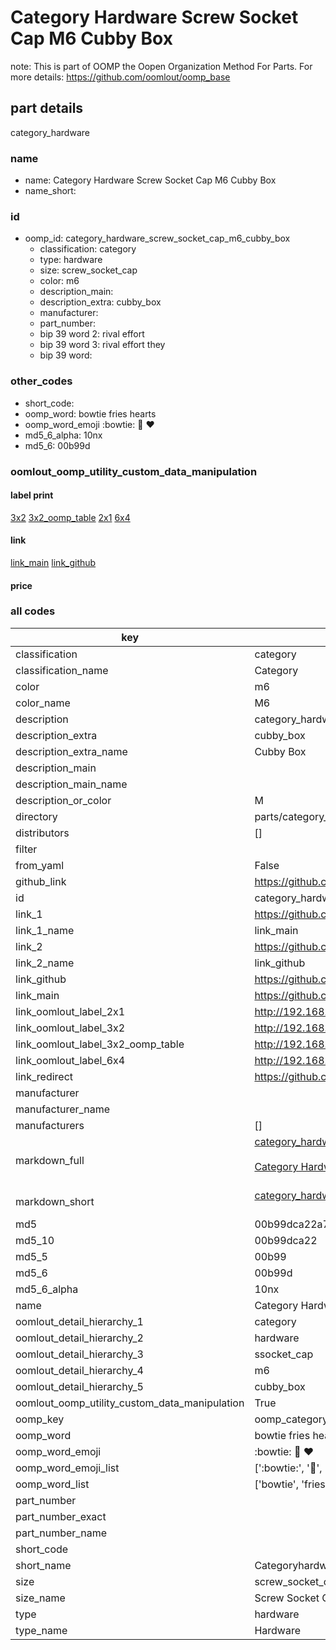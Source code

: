 # Category Hardware Screw Socket Cap M6 Cubby Box  

note: This is part of OOMP the Oopen Organization Method For Parts. For more details: https://github.com/oomlout/oomp_base

##  part details
  



category_hardware



### name
* name: Category Hardware Screw Socket Cap M6 Cubby Box
* name_short: 
### id
* oomp_id: category_hardware_screw_socket_cap_m6_cubby_box
  * classification: category
  * type: hardware
  * size: screw_socket_cap
  * color: m6
  * description_main: 
  * description_extra: cubby_box
  * manufacturer: 
  * part_number: 
  * bip 39 word 2: rival effort
  * bip 39 word 3: rival effort they
  * bip 39 word: 

### other_codes
* short_code: 
* oomp_word: bowtie fries hearts
* oomp_word_emoji :bowtie: :fries: :hearts:
* md5_6_alpha: 10nx
* md5_6: 00b99d






### oomlout_oomp_utility_custom_data_manipulation
#### label print
[3x2](http://192.168.1.245:1112/?label=oomp%2010nx)
[3x2_oomp_table](http://192.168.1.108:1112/?label=oomp%2010nx)
[2x1](http://192.168.1.242:1112/?label=oomp%2010nx)
[6x4](http://192.168.1.55:1112/?label=oomp%2010nx)    

#### link

[link_main](https://github.com/oomlout/oomlout_oomp_version_1_messy/tree/main/parts/category_hardware_screw_socket_cap_m6_cubby_box) [link_github](https://github.com/oomlout/oomlout_oomp_version_1_messy/tree/main/parts/category_hardware_screw_socket_cap_m6_cubby_box)                             

#### price







### all codes 
| key | value |  
| --- | --- |  
| classification | category |  
| classification_name | Category |  
| color | m6 |  
| color_name | M6 |  
| description | category_hardware |  
| description_extra | cubby_box |  
| description_extra_name | Cubby Box |  
| description_main |  |  
| description_main_name |  |  
| description_or_color | M  |  
| directory | parts/category_hardware_screw_socket_cap_m6_cubby_box |  
| distributors | [] |  
| filter |  |  
| from_yaml | False |  
| github_link | https://github.com/oomlout/oomlout_oomp_part_src/tree/main/parts/category_hardware_screw_socket_cap_m6_cubby_box |  
| id | category_hardware_screw_socket_cap_m6_cubby_box |  
| link_1 | https://github.com/oomlout/oomlout_oomp_version_1_messy/tree/main/parts/category_hardware_screw_socket_cap_m6_cubby_box |  
| link_1_name | link_main |  
| link_2 | https://github.com/oomlout/oomlout_oomp_version_1_messy/tree/main/parts/category_hardware_screw_socket_cap_m6_cubby_box |  
| link_2_name | link_github |  
| link_github | https://github.com/oomlout/oomlout_oomp_version_1_messy/tree/main/parts/category_hardware_screw_socket_cap_m6_cubby_box |  
| link_main | https://github.com/oomlout/oomlout_oomp_version_1_messy/tree/main/parts/category_hardware_screw_socket_cap_m6_cubby_box |  
| link_oomlout_label_2x1 | http://192.168.1.242:1112/?label=oomp%2010nx |  
| link_oomlout_label_3x2 | http://192.168.1.245:1112/?label=oomp%2010nx |  
| link_oomlout_label_3x2_oomp_table | http://192.168.1.108:1112/?label=oomp%2010nx |  
| link_oomlout_label_6x4 | http://192.168.1.55:1112/?label=oomp%2010nx |  
| link_redirect | https://github.com/oomlout/oomlout_oomp_version_1_messy/tree/main/parts/category_hardware_screw_socket_cap_m6_cubby_box |  
| manufacturer |  |  
| manufacturer_name |  |  
| manufacturers | [] |  
| markdown_full | [category_hardware_screw_socket_cap_m6_cubby_box](none)<br>[](none)<br>[Category Hardware Screw Socket Cap M6 Cubby Box](none)<br><br> |  
| markdown_short | [category_hardware_screw_socket_cap_m6_cubby_box](none)<br><br> |  
| md5 | 00b99dca22a70b4560957735c111add5 |  
| md5_10 | 00b99dca22 |  
| md5_5 | 00b99 |  
| md5_6 | 00b99d |  
| md5_6_alpha | 10nx |  
| name | Category Hardware Screw Socket Cap M6 Cubby Box |  
| oomlout_detail_hierarchy_1 | category |  
| oomlout_detail_hierarchy_2 | hardware |  
| oomlout_detail_hierarchy_3 | ssocket_cap |  
| oomlout_detail_hierarchy_4 | m6 |  
| oomlout_detail_hierarchy_5 | cubby_box |  
| oomlout_oomp_utility_custom_data_manipulation | True |  
| oomp_key | oomp_category_hardware_screw_socket_cap_m6_cubby_box |  
| oomp_word | bowtie fries hearts |  
| oomp_word_emoji | :bowtie: :fries: :hearts: |  
| oomp_word_emoji_list | [':bowtie:', ':fries:', ':hearts:'] |  
| oomp_word_list | ['bowtie', 'fries', 'hearts'] |  
| part_number |  |  
| part_number_exact |  |  
| part_number_name |  |  
| short_code |  |  
| short_name | Categoryhardware |  
| size | screw_socket_cap |  
| size_name | Screw Socket Cap |  
| type | hardware |  
| type_name | Hardware |  
